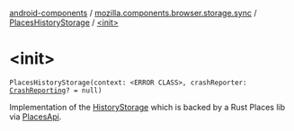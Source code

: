 [android-components](../../index.md) / [mozilla.components.browser.storage.sync](../index.md) / [PlacesHistoryStorage](index.md) / [&lt;init&gt;](./-init-.md)

# &lt;init&gt;

`PlacesHistoryStorage(context: <ERROR CLASS>, crashReporter: `[`CrashReporting`](../../mozilla.components.support.base.crash/-crash-reporting/index.md)`? = null)`

Implementation of the [HistoryStorage](../../mozilla.components.concept.storage/-history-storage/index.md) which is backed by a Rust Places lib via [PlacesApi](#).

